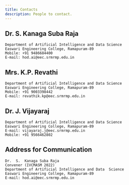 ```yaml
---
title: Contacts
description: People to contact.
---
```


## Dr.  S.  Kanaga Suba Raja
	Department of Artificial Intelligence and Data Science
	Easwari Engineering College, Ramapuram-89
	Mobile: +91 9486684400
	E-mail: hod.ai@eec.srmrmp.edu.in

## Mrs. K.P. Revathi
    Department of Artificial Intelligence and Data Science
	Easwari Engineering College, Ramapuram-89
    Mobile: +91 9003398442
	E-mail: revathik.kp@eec.srmrmp.edu.in

## Dr. J. Vijayaraj
    Department of Artificial Intelligence and Data Science
	Easwari Engineering College, Ramapuram-89
	E-mail: vijayaraj.j@eec.srmrmp.edu.in
    Mobile: +91 9566462802

## Address for Communication
	Dr.  S.  Kanaga Suba Raja
	Convener (IVCMASM 2022)
	Department of Artificial Intelligence and Data 	Science
	Easwari Engineering College, Ramapuram-89
	E-mail: hod.ai@eec.srmrmp.edu.in